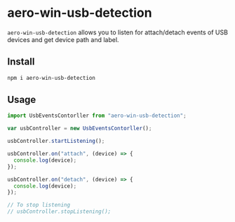 # aero-win-usb-detection

`aero-win-usb-detection` allows you to listen for attach/detach events of USB devices and get device path and label.

## Install

```sh
npm i aero-win-usb-detection
```

## Usage

```js
import UsbEventsContorller from "aero-win-usb-detection";

var usbController = new UsbEventsContorller();

usbController.startListening();

usbController.on("attach", (device) => {
  console.log(device);
});

usbController.on("detach", (device) => {
  console.log(device);
});

// To stop listening
// usbController.stopListening();
```
